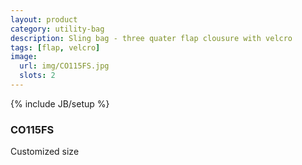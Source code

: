 ```yaml
---
layout: product
category: utility-bag
description: Sling bag - three quater flap clousure with velcro
tags: [flap, velcro]
image:
  url: img/CO115FS.jpg
  slots: 2
---
```

{% include JB/setup %}

### CO115FS

Customized size
